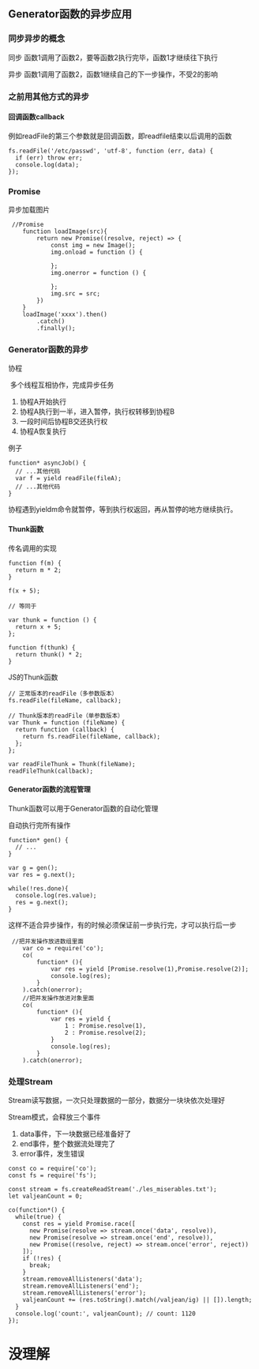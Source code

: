 ## Generator函数的异步应用

### 同步异步的概念

同步 函数1调用了函数2，要等函数2执行完毕，函数1才继续往下执行

异步 函数1调用了函数2，函数1继续自己的下一步操作，不受2的影响



### 之前用其他方式的异步

#### 	回调函数callback

​	例如readFile的第三个参数就是回调函数，即readfile结束以后调用的函数

```
fs.readFile('/etc/passwd', 'utf-8', function (err, data) {
  if (err) throw err;
  console.log(data);
});
```

### Promise

异步加载图片

```
 //Promise
    function loadImage(src){
        return new Promise((resolve, reject) => {
            const img = new Image();
            img.onload = function () {

            };
            img.onerror = function () {

            };
            img.src = src;
        })
    }
    loadImage('xxxx').then()
        .catch()
        .finally();
```



### Generator函数的异步

协程

​	多个线程互相协作，完成异步任务

1. 协程A开始执行
2. 协程A执行到一半，进入暂停，执行权转移到协程B
3. 一段时间后协程B交还执行权
4. 协程A恢复执行

例子

```
function* asyncJob() {
  // ...其他代码
  var f = yield readFile(fileA);
  // ...其他代码
}
```

协程遇到yieldm命令就暂停，等到执行权返回，再从暂停的地方继续执行。





#### Thunk函数

传名调用的实现

```
function f(m) {
  return m * 2;
}

f(x + 5);

// 等同于

var thunk = function () {
  return x + 5;
};

function f(thunk) {
  return thunk() * 2;
}
```

JS的Thunk函数

```
// 正常版本的readFile（多参数版本）
fs.readFile(fileName, callback);

// Thunk版本的readFile（单参数版本）
var Thunk = function (fileName) {
  return function (callback) {
    return fs.readFile(fileName, callback);
  };
};

var readFileThunk = Thunk(fileName);
readFileThunk(callback);
```

#### Generator函数的流程管理

Thunk函数可以用于Generator函数的自动化管理

自动执行完所有操作

```
function* gen() {
  // ...
}

var g = gen();
var res = g.next();

while(!res.done){
  console.log(res.value);
  res = g.next();
}
```

这样不适合异步操作，有的时候必须保证前一步执行完，才可以执行后一步



```
 //把并发操作放进数组里面
    var co = require('co');
    co(
        function* (){
            var res = yield [Promise.resolve(1),Promise.resolve(2)];
            console.log(res);
        }
    ).catch(onerror);
    //把并发操作放进对象里面
    co(
        function* (){
            var res = yield {
                1 : Promise.resolve(1),
                2 : Promise.resolve(2);
            }
            console.log(res);
        }
    ).catch(onerror);
```



### 处理Stream

Stream读写数据，一次只处理数据的一部分，数据分一块块依次处理好

Stream模式，会释放三个事件

1. data事件，下一块数据已经准备好了
2. end事件，整个数据流处理完了
3. error事件，发生错误

```
const co = require('co');
const fs = require('fs');

const stream = fs.createReadStream('./les_miserables.txt');
let valjeanCount = 0;

co(function*() {
  while(true) {
    const res = yield Promise.race([
      new Promise(resolve => stream.once('data', resolve)),
      new Promise(resolve => stream.once('end', resolve)),
      new Promise((resolve, reject) => stream.once('error', reject))
    ]);
    if (!res) {
      break;
    }
    stream.removeAllListeners('data');
    stream.removeAllListeners('end');
    stream.removeAllListeners('error');
    valjeanCount += (res.toString().match(/valjean/ig) || []).length;
  }
  console.log('count:', valjeanCount); // count: 1120
});
```

# 没理解
